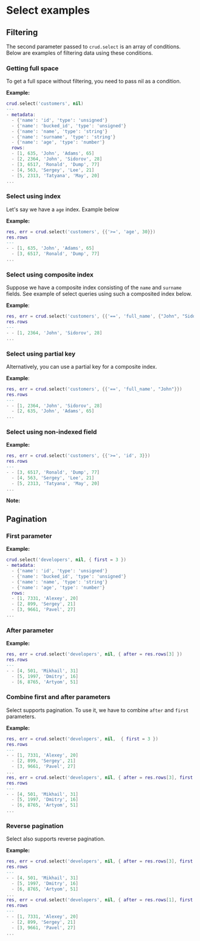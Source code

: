 # Select examples

## Filtering

The second parameter passed to ``crud.select`` is an array of conditions. Below are examples of filtering data using these conditions. 

### Getting full space

To get a full space without filtering, you need to pass nil as a condition.

**Example:**

```lua
crud.select('customers', nil)
---
- metadata:
  - {'name': 'id', 'type': 'unsigned'}
  - {'name': 'bucked_id', 'type': 'unsigned'}
  - {'name': 'name', 'type': 'string'}
  - {'name': 'surname', 'type': 'string'}
  - {'name': 'age', 'type': 'number'}
  rows:
  - [1, 635, 'John', 'Adams', 65]
  - [2, 2364, 'John', 'Sidorov', 28]
  - [3, 6517, 'Ronald', 'Dump', 77]
  - [4, 563, 'Sergey', 'Lee', 21]
  - [5, 2313, 'Tatyana', 'May', 20]
...
```

### Select using index

Let's say we have a ``age`` index. Example below 

**Example:**

```lua
res, err = crud.select('customers', {{'>=', 'age', 30}})
res.rows
---
- - [1, 635, 'John', 'Adams', 65]
  - [3, 6517, 'Ronald', 'Dump', 77]
...
```

### Select using composite index

Suppose we have a composite index consisting of the ``name`` and ``surname`` fields. See example of select queries using such a composited index below.

**Example**:

```lua
res, err = crud.select('customers', {{'==', 'full_name', {"John", "Sidorov"}}})
res.rows
---
- - [1, 2364, 'John', 'Sidorov', 28]
...
```

### Select using partial key 

Alternatively, you can use a partial key for a composite index.

**Example**:

```lua
res, err = crud.select('customers', {{'==', 'full_name', "John"}})
res.rows
---
- - [1, 2364, 'John', 'Sidorov', 28]
  - [2, 635, 'John', 'Adams', 65]
...
```

### Select using non-indexed field

**Example:**

```lua
res, err = crud.select('customers', {{'>=', 'id', 3}})
res.rows
---
- - [3, 6517, 'Ronald', 'Dump', 77]
  - [4, 563, 'Sergey', 'Lee', 21]
  - [5, 2313, 'Tatyana', 'May', 20]
...
```

**Note:**

## Pagination

### First parameter

**Example:**

```lua
crud.select('developers', nil, { first = 3 })
- metadata:
  - {'name': 'id', 'type': 'unsigned'}
  - {'name': 'bucked_id', 'type': 'unsigned'}
  - {'name': 'name', 'type': 'string'}
  - {'name': 'age', 'type': 'number'}
  rows:
  - [1, 7331, 'Alexey', 20]
  - [2, 899, 'Sergey', 21]
  - [3, 9661, 'Pavel', 27]
...
```

### After parameter

**Example:**

```lua
res, err = crud.select('developers', nil, { after = res.rows[3] })
res.rows
---
- - [4, 501, 'Mikhail', 31]
  - [5, 1997, 'Dmitry', 16]
  - [6, 8765, 'Artyom', 51]
```

### Combine first and after parameters

Select supports pagination. To use it, we have to combine ``after`` and ``first`` parameters. 

**Example:**

```lua
res, err = crud.select('developers', nil,  { first = 3 })
res.rows
---
- - [1, 7331, 'Alexey', 20]
  - [2, 899, 'Sergey', 21]
  - [3, 9661, 'Pavel', 27]
...
res, err = crud.select('developers', nil, { after = res.rows[3], first = 3 })
res.rows
---
- - [4, 501, 'Mikhail', 31]
  - [5, 1997, 'Dmitry', 16]
  - [6, 8765, 'Artyom', 51]
...
```

### Reverse pagination

Select also supports reverse pagination.

**Example:**

```lua
res, err = crud.select('developers', nil, { after = res.rows[3], first = 3 })
res.rows
---
- - [4, 501, 'Mikhail', 31]
  - [5, 1997, 'Dmitry', 16]
  - [6, 8765, 'Artyom', 51]
...
res, err = crud.select('developers', nil, { after = res.rows[1], first = -3 })
res.rows
---
- - [1, 7331, 'Alexey', 20]
  - [2, 899, 'Sergey', 21]
  - [3, 9661, 'Pavel', 27]
...
```
